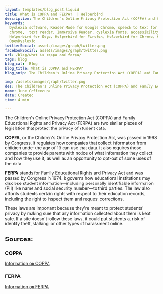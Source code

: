 ```yaml
---
layout: templates/blog_post.liquid
title: What is COPPA and FERPA?  | Helperbird
description: The Children's Online Privacy Protection Act (COPPA) and Family Educational Rights and Privacy Act (FERPA) are two similar pieces of legislation that protect the privacy of student data.
keywords:
  Dyslexia software, Reader Mode for Google Chrome, speech to text for chrome, Text to speech for
  chrome,  text reader, Immersive Reader, dyslexia fonts, accessibility software, dyslexia software,
  Helperbird for Edge, Helperbird for Firefox, Helperbird for Chrome, Opendyslexic for Chrome,
  OpenDyslexic
twitterSocial: assets/images/graph/twitter.png
facebookSocial: assets/images/graph/twitter.png
url: /blog/what-is-coppa-and-ferpa/
tags: blog
blog_cat:  Blog
blog_title: What is COPPA and FERPA?
blog_snip: The Children's Online Privacy Protection Act (COPPA) and Family Educational Rights and Privacy Act (FERPA) are two similar pieces of legislation that protect the privacy of student data.

img: /assets/images/graph/twitter.png
des: The Children's Online Privacy Protection Act (COPPA) and Family Educational Rights and Privacy Act (FERPA) are two similar pieces of legislation that protect the privacy of student data.
name: June Coffeecups
date: Created
time: 4 min

---
```



The Children's Online Privacy Protection Act (COPPA) and Family Educational Rights and Privacy Act (FERPA) are two similar pieces of legislation that protect the privacy of student data.

**COPPA**, or the Children's Online Privacy Protection Act, was passed in 1998 by Congress. It regulates how companies that collect information from children under the age of 13 can use that data. It also requires those companies to provide parents with notice of what information they collect and how they use it, as well as an opportunity to opt-out of some uses of the data.

**FERPA** stands for Family Educational Rights and Privacy Act and was passed by Congress in 1974. It governs how educational institutions may disclose student information—including personally identifiable information (PII) like name and social security number—to third parties. The law also affords students certain rights with respect to their education records, including the right to inspect them and request corrections.

These laws are important because they're meant to protect students' privacy by making sure that any information collected about them is kept safe. If a site doesn't follow these laws, it could put students at risk of identity theft, stalking, or other types of harassment online.

  

## Sources:

### COPPA
[Information on COPPA](https://www.ftc.gov/business-guidance/resources/complying-coppa-frequently-asked-questions?msclkid=dac21fc7ce5511ecbca94bf6327c3826)

### FERPA
[Information on FERPA](https://www.cdc.gov/phlp/publications/topic/ferpa.html?msclkid=13232553ce5611ec8741a253c1f3c01a)